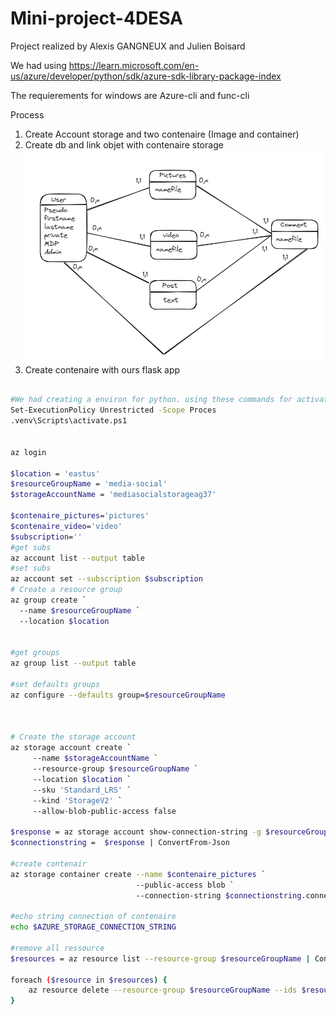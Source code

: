 # Mini-project-4DESA

Project realized by Alexis GANGNEUX and Julien Boisard

We had using https://learn.microsoft.com/en-us/azure/developer/python/sdk/azure-sdk-library-package-index

The requierements for windows are Azure-cli and func-cli

Process 

1. Create Account storage and two contenaire (Image and container)
2. Create db and link objet with contenaire storage
![Alt text](/images/model_db.png "follow this model")
3. Create contenaire with ours flask app


```Bash 

#We had creating a environ for python. using these commands for activates it.
Set-ExecutionPolicy Unrestricted -Scope Proces
.venv\Scripts\activate.ps1 


az login 

$location = 'eastus'
$resourceGroupName = 'media-social'
$storageAccountName = 'mediasocialstorageag37'

$contenaire_pictures='pictures'
$contenaire_video='video'
$subscription=''
#get subs
az account list --output table
#set subs
az account set --subscription $subscription
# Create a resource group
az group create `
  --name $resourceGroupName `
  --location $location


#get groups
az group list --output table

#set defaults groups
az configure --defaults group=$resourceGroupName



# Create the storage account
az storage account create `
     --name $storageAccountName `
     --resource-group $resourceGroupName `
     --location $location `
     --sku 'Standard_LRS' `
     --kind 'StorageV2' `
     --allow-blob-public-access false

$response = az storage account show-connection-string -g $resourceGroupName -n $storageAccountName
$connectionstring =  $response | ConvertFrom-Json

#create contenair
az storage container create --name $contenaire_pictures `
                            --public-access blob `
                            --connection-string $connectionstring.connectionString `

#echo string connection of contenaire
echo $AZURE_STORAGE_CONNECTION_STRING

#remove all ressource 
$resources = az resource list --resource-group $resourceGroupName | ConvertFrom-Json

foreach ($resource in $resources) {
    az resource delete --resource-group $resourceGroupName --ids $resource.id --verbose
}

```
